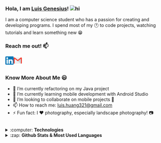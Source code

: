 ### Hola, I am [Luis Genesius](https://lgenesius.github.io/portfolio-v2/)!  <img src="https://user-images.githubusercontent.com/1303154/88677602-1635ba80-d120-11ea-84d8-d263ba5fc3c0.gif" width="28px" alt="hi">
I am a computer science student who has a passion for creating and developing programs. I spend most of my :clock1: to code projects, watching tutorials and learn something new :grin:
<br>
### Reach me out! :mailbox:
[<img align="left" alt="LinkedIn" width="26px" src="assets/linkedin.png" title="LinkedIn: Luis Genesius"/>](https://www.linkedin.com/in/luis-genesius-4435a0171/)
[<img align="left" alt="Gmail" width="26px" src="assets/gmail.png" title="Email: luis.huang321@gmail.com"/>](mailto:luis.huang321@gmail.com)<br><br>

### Know More About Me :smiley:
- 🔭 I’m currently refactoring on my Java project
- 🌱 I’m currently learning mobile development with Android Studio
- 👯 I’m looking to collaborate on mobile projects :iphone:
- 📫 How to reach me: [luis.huang321@gmail.com](mailto:luis.huang321@gmail.com)
- ⚡ Fun fact: I :heart: photography, especially landscape photography! :camera:
<br><br>
<details>
  <summary>
    :computer: <strong>Technologies</strong><br>
  </summary>
  <p></p>
  <b>Programming Languages</b> :book:<br>
  <p></p>
<img align="left" alt="C" width="26px" src="assets/c.png" title="C"/> <img align="left" alt="C#" width="26px" src="assets/csharp.png" title="C#"/> <br><br>
  <b>Web Development</b> 🌐<br>
  <p></p>
<img align="left" alt="HTML" width="26px" src="assets/html.png" title="HTML"/> <img align="left" alt="CSS" width="26px" src="assets/css.png" title="CSS"/> <img align="left" alt="Javascript" width="26px" src="assets/javascript.png" title="Javascript"/> <img align="left" alt="PHP" width="26px" src="assets/php.png" title="PHP"/> <img align="left" alt="Laravel" width="26px" src="assets/laravel.webp" title="Laravel"/> <img align="left" alt="ASP.NET" width="26px" src="assets/asp.png" title="ASP.NET"/> <br><br>
  <b>Mobile Development</b> :iphone:<br>
  <p></p>
<img align="left" alt="Android Studio" width="26px" src="assets/androidstudio.png" title="Android Studio"/> <img align="left" alt="Java" width="26px" src="assets/java.png" title="Java"/> <br><br>
  <b>DBMS</b> :floppy_disk:<br>
<p></p>
<img align="left" alt="MySQL" width="35px" src="assets/mysql.webp" title="MySQL"/> <img align="left" alt="PostgreSQL" width="26px" src="assets/postgre.webp" title="PostgreSQL"/> <img align="left" alt="SQL Server" width="35px" src="assets/sqlserver.webp" title="SQL Server"/> <img align="left" alt="Firebase" width="24px" src="assets/firebase.png" title="Firebase"/>
<br> <br>
</details>

<details>
  <summary>
    :zap: <strong>Github Stats & Most Used Languages</strong>
  </summary>
  <img align="left" alt="Luis's GitHub Stats" src="https://github-readme-stats.vercel.app/api?username=lgenesius&show_icons=true&hide_border=true" /> <img align="left" alt="Luis's Most Used Languages" src="https://github-readme-stats.vercel.app/api/top-langs/?username=lgenesius&layout=compact" />
  <br> <br>
</details>
